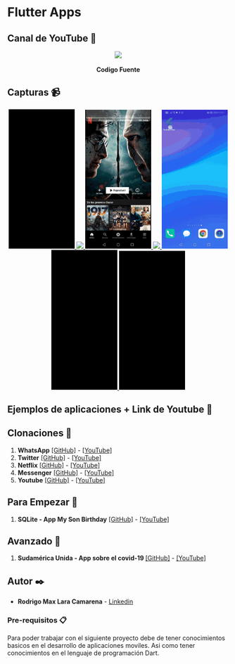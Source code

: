 # Flutter Apps

## Canal de YouTube 🚀

<p align="center">
  <a title="Codigo Fuente" href="https://www.youtube.com/codigofuente" target="_blank">
<img src="https://yt3.ggpht.com/a-/AOh14Ggu5Wml45UPksoMVJq2rqctYSp_bLbg3U1zYmoO5g=s288-c-k-c0xffffffff-no-rj-mo" width="100" />
  </a>
</p>
<p align="center">
  <b>Codigo Fuente</b>
</p>

## Capturas 📹

<p align="center">
<a href="https://github.com/Rodrigolara05/Flutter-WhatsApp-Clone/" target="_blank">
<img src="https://github.com/Rodrigolara05/Flutter-WhatsApp-Clone/blob/master/README-gif/captura-principal.gif" width="150" />
</a>
<a href="https://github.com/Rodrigolara05/Flutter-Twitter-Clone/" target="_blank">
<img src="https://github.com/Rodrigolara05/Flutter-Twitter-Clone/blob/master/README-gif/captura-principal.gif" width="150" />
</a>
<a href="https://github.com/Rodrigolara05/Flutter-Netflix-Clone/" target="_blank">
<img src="https://github.com/Rodrigolara05/Flutter-Netflix-Clone/blob/master/README-gif/captura-principal.gif" width="150" />
</a>
<a href="https://github.com/Rodrigolara05/Flutter-FBMessenger-Clone/" target="_blank">
<img src="https://github.com/Rodrigolara05/Flutter-FBMessenger-Clone/blob/master/README-gif/captura-principal.gif" width="150" />
</a>
<a href="https://github.com/Rodrigolara05/Flutter-Youtube-Clone/" target="_blank">
<img src="https://github.com/Rodrigolara05/Flutter-Youtube-Clone/blob/master/README-gif/captura-principal.gif" width="150" />
</a>
<a href="https://github.com/Rodrigolara05/My-Son-Birthday-SQLite-Flutter/" target="_blank">
<img src="https://github.com/Rodrigolara05/My-Son-Birthday-SQLite-Flutter/blob/master/README-gif/captura-principal.gif" width="150" />
</a>
  <a href="https://github.com/Rodrigolara05/Flutter-Covid19-App/" target="_blank">
<img src="https://github.com/Rodrigolara05/Flutter-Covid19-App/blob/master/git-resources/1.%20gif/1.%20Gif.gif" width="150" />
</a>
</p>

## Ejemplos de aplicaciones + Link de Youtube 📌
## Clonaciones 📌
<ol>
  <li><b>WhatsApp</b> <a href="https://github.com/Rodrigolara05/Flutter-WhatsApp-Clone/" target="_blank">[GitHub]</a> 
   - <a href="https://youtu.be/x-lpMDZaHo8" target="_blank">[YouTube]</a></li>
  <li><b>Twitter</b> <a href="https://github.com/Rodrigolara05/Flutter-Twitter-Clone/" target="_blank">[GitHub]</a> 
   - <a href="https://youtu.be/Sek8ZVr4IWY" target="_blank">[YouTube]</a></li>
  <li><b>Netflix</b> <a href="https://github.com/Rodrigolara05/Flutter-Netflix-Clone/" target="_blank">[GitHub]</a> 
   - <a href="https://youtu.be/Qwwi8DiUJ60" target="_blank">[YouTube]</a></li>
  <li><b>Messenger</b> <a href="https://github.com/Rodrigolara05/Flutter-FBMessenger-Clone/" target="_blank">[GitHub]</a> 
   - <a href="https://youtu.be/VxZmqwWJv-U" target="_blank">[YouTube]</a></li>
  <li><b>Youtube</b> <a href="https://github.com/Rodrigolara05/Flutter-Youtube-Clone/" target="_blank">[GitHub]</a> 
   - <a href="https://youtu.be/cdWulgAl9KM" target="_blank">[YouTube]</a></li>
</ol>

## Para Empezar 📌

<ol>
  <li><b>SQLite - App My Son Birthday</b> <a href="https://github.com/Rodrigolara05/My-Son-Birthday-SQLite-Flutter/" target="_blank">[GitHub]</a> 
   - <a href="https://youtube.com/CodigoFuente" target="_blank">[YouTube]</a></li>
</ol>

## Avanzado 📌

<ol>
  <li><b>Sudamérica Unida - App sobre el covid-19 </b> <a href="https://github.com/Rodrigolara05/Flutter-Covid19-App" target="_blank">[GitHub]</a> 
   - <a href="https://youtube.com/CodigoFuente" target="_blank">[YouTube]</a></li>
</ol>

## Autor ✒️

* **Rodrigo Max Lara Camarena** -  [Linkedin](https://www.linkedin.com/in/rodrigolara05)

### Pre-requisitos 📋

Para poder trabajar con el siguiente proyecto debe de tener conocimientos basicos en el desarrollo de aplicaciones moviles.
Asi como tener conocimientos en el lenguaje de programación Dart.
